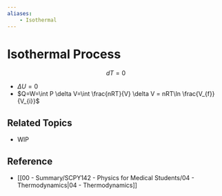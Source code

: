 ```yaml
---
aliases:
    - Isothermal
---
```


# Isothermal Process

$$
dT=0
$$

- $\Delta U=0$
- $Q=W=\int P \delta V=\int \frac{nRT}{V} \delta V = nRT\ln \frac{V_{f}}{V_{i}}$

## Related Topics

- WIP

## Reference

- [[00 - Summary/SCPY142 - Physics for Medical Students/04 - Thermodynamics|04 - Thermodynamics]]
